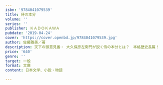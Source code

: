```yaml
---
isbn: '9784041079539'
title: 侍の本分
volume: ''
series: ''
publisher: ＫＡＤＯＫＡＷＡ
pubdate: '2019-04-24'
cover: 'https://cover.openbd.jp/9784041079539.jpg'
author: 佐藤雅美／著
description: 天下の御意見番・ 大久保彦左衛門が説く侍の本分とは？　本格歴史長篇！
price: '640'
genre: ''
target: 一般
format: 文庫
content: 日本文学、小説・物語

---
```


